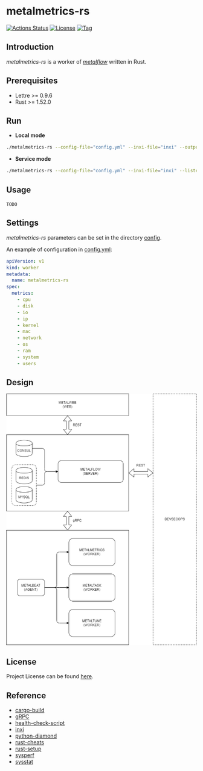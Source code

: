 # metalmetrics-rs

[![Actions Status](https://github.com/craftslab/metalmetrics-rs/workflows/CI/badge.svg?branch=master&event=push)](https://github.com/craftslab/metalmetrics-rs/actions?query=workflow%3ACI)
[![License](https://img.shields.io/github/license/craftslab/metalmetrics-rs.svg?color=brightgreen)](https://github.com/craftslab/metalmetrics-rs/blob/master/LICENSE)
[![Tag](https://img.shields.io/github/tag/craftslab/metalmetrics-rs.svg?color=brightgreen)](https://github.com/craftslab/metalmetrics-rs/tags)



## Introduction

*metalmetrics-rs* is a worker of *[metalflow](https://github.com/craftslab/metalflow/)* written in Rust.



## Prerequisites

- Lettre >= 0.9.6
- Rust >= 1.52.0



## Run

- **Local mode**

```bash
./metalmetrics-rs --config-file="config.yml" --inxi-file="inxi" --output-file="output.json"
```



- **Service mode**

```bash
./metalmetrics-rs --config-file="config.yml" --inxi-file="inxi" --listen-url="127.0.0.1:9090"
```



## Usage

```
TODO
```



## Settings

*metalmetrics-rs* parameters can be set in the directory [config](https://github.com/craftslab/metalmetrics-rs/blob/master/config).

An example of configuration in [config.yml](https://github.com/craftslab/metalmetrics-rs/blob/master/config/config.yml):

```yaml
apiVersion: v1
kind: worker
metadata:
  name: metalmetrics-rs
spec:
  metrics:
    - cpu
    - disk
    - io
    - ip
    - kernel
    - mac
    - network
    - os
    - ram
    - system
    - users
```



## Design

![design](design.png)



## License

Project License can be found [here](LICENSE).



## Reference

- [cargo-build](https://doc.rust-lang.org/cargo/commands/cargo-build.html)
- [gRPC](https://grpc.io/docs/languages/python/)
- [health-check-script](https://github.com/SimplyLinuxFAQ/health-check-script)
- [inxi](https://github.com/smxi/inxi)
- [python-diamond](https://github.com/python-diamond/Diamond)
- [rust-cheats](https://cheats.rs/)
- [rust-setup](https://docs.microsoft.com/en-us/windows/dev-environment/rust/setup)
- [sysperf](https://github.com/iandk/sysperf)
- [sysstat](https://github.com/sysstat/sysstat)

